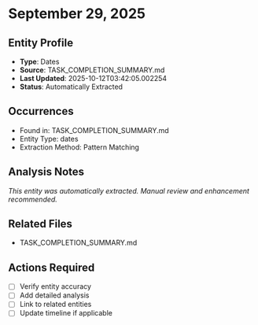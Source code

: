 # September 29, 2025

## Entity Profile
- **Type**: Dates
- **Source**: TASK_COMPLETION_SUMMARY.md
- **Last Updated**: 2025-10-12T03:42:05.002254
- **Status**: Automatically Extracted

## Occurrences
- Found in: TASK_COMPLETION_SUMMARY.md
- Entity Type: dates
- Extraction Method: Pattern Matching

## Analysis Notes
*This entity was automatically extracted. Manual review and enhancement recommended.*

## Related Files
- TASK_COMPLETION_SUMMARY.md

## Actions Required
- [ ] Verify entity accuracy
- [ ] Add detailed analysis
- [ ] Link to related entities
- [ ] Update timeline if applicable
